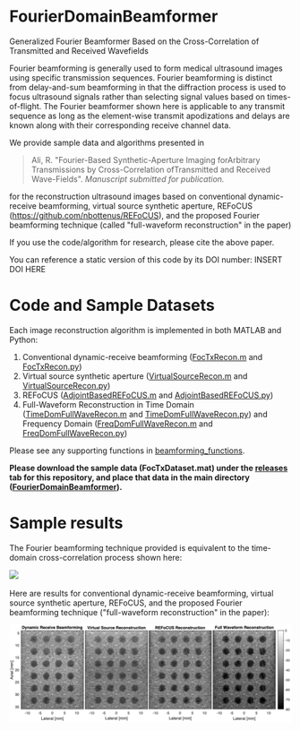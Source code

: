 # FourierDomainBeamformer
Generalized Fourier Beamformer Based on the Cross-Correlation of Transmitted and Received Wavefields

Fourier beamforming is generally used to form medical ultrasound images using specific transmission sequences. Fourier beamforming is distinct from delay-and-sum beamforming in that the diffraction process is used to focus ultrasound signals rather than selecting signal values based on times-of-flight. The Fourier beamformer shown here is applicable to any transmit sequence as long as the element-wise transmit apodizations and delays are known along with their corresponding receive channel data.

We provide sample data and algorithms presented in

> Ali, R. "Fourier-Based Synthetic-Aperture Imaging forArbitrary Transmissions by Cross-Correlation ofTransmitted and Received Wave-Fields". *Manuscript submitted for publication.*

for the reconstruction ultrasound images based on conventional dynamic-receive beamforming, virtual source synthetic aperture, REFoCUS (https://github.com/nbottenus/REFoCUS), and the proposed Fourier beamforming technique (called "full-waveform reconstruction" in the paper)

If you use the code/algorithm for research, please cite the above paper. 

You can reference a static version of this code by its DOI number:
INSERT DOI HERE

# Code and Sample Datasets
Each image reconstruction algorithm is implemented in both MATLAB and Python:
1) Conventional dynamic-receive beamforming ([FocTxRecon.m](FocTxRecon.m) and [FocTxRecon.py](FocTxRecon.py))
2) Virtual source synthetic aperture ([VirtualSourceRecon.m](VirtualSourceRecon.m) and [VirtualSourceRecon.py](VirtualSourceRecon.py))
3) REFoCUS ([AdjointBasedREFoCUS.m](AdjointBasedREFoCUS.m) and [AdjointBasedREFoCUS.py](AdjointBasedREFoCUS.py))
4) Full-Waveform Reconstruction in Time Domain ([TimeDomFullWaveRecon.m](TimeDomFullWaveRecon.m) and [TimeDomFullWaveRecon.py](TimeDomFullWaveRecon.py)) and Frequency Domain ([FreqDomFullWaveRecon.m](FreqDomFullWaveRecon.m) and [FreqDomFullWaveRecon.py](FreqDomFullWaveRecon.py))

Please see any supporting functions in [beamforming_functions](beamforming_functions).

**Please download the sample data (FocTxDataset.mat) under the [releases](https://github.com/rehmanali1994/FourierDomainBeamformer/releases) tab for this repository, and place that data in the main directory ([FourierDomainBeamformer](https://github.com/rehmanali1994/FourierDomainBeamformer)).**

# Sample results
The Fourier beamforming technique provided is equivalent to the time-domain cross-correlation process shown here:

![](TimeDomainXCorr.gif)

Here are results for conventional dynamic-receive beamforming, virtual source synthetic aperture, REFoCUS, and the proposed Fourier beamforming technique ("full-waveform reconstruction" in the paper): 

![](Reconstructions.png)

